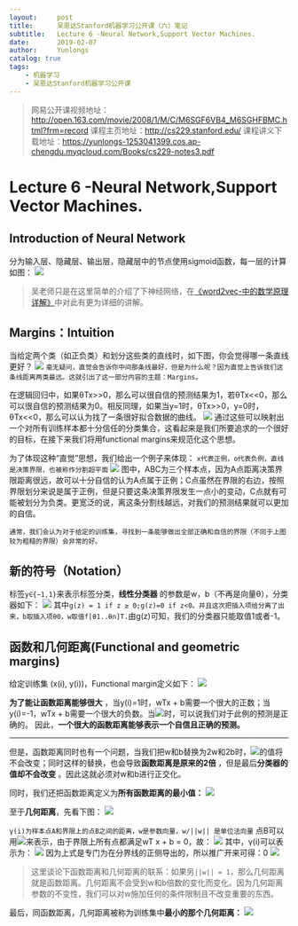 ```yaml
---
layout:     post
title:      吴恩达Stanford机器学习公开课（六）笔记
subtitle:   Lecture 6 -Neural Network,Support Vector Machines. 
date:       2019-02-07
author:     Yunlongs
catalog: true
tags:
    - 机器学习
    - 吴恩达Stanford机器学习公开课
---
```


>网易公开课视频地址：http://open.163.com/movie/2008/1/M/C/M6SGF6VB4_M6SGHFBMC.html?frm=record
课程主页地址：http://cs229.stanford.edu/
课程讲义下载地址：https://yunlongs-1253041399.cos.ap-chengdu.myqcloud.com/Books/cs229-notes3.pdf


# Lecture 6 -Neural Network,Support Vector Machines. 

## Introduction of Neural Network
分为输入层、隐藏层、输出层，隐藏层中的节点使用sigmoid函数，每一层的计算如图：
![](https://yunlongs-1253041399.cos.ap-chengdu.myqcloud.com/image/Stanford/lecture-6-1.jpg)
>吴老师只是在这里简单的介绍了下神经网络，在[《word2vec-中的数学原理详解》](https://yunlongs-1253041399.cos.ap-chengdu.myqcloud.com/Books/word2vec-%E4%B8%AD%E7%9A%84%E6%95%B0%E5%AD%A6%E5%8E%9F%E7%90%86%E8%AF%A6%E8%A7%A3.pdf)中对此有更为详细的讲解。

## Margins：Intuition
当给定两个类（如正负类）和划分这些类的直线时，如下图，你会觉得哪一条直线更好？
![](https://yunlongs-1253041399.cos.ap-chengdu.myqcloud.com/image/Stanford/lecture-6-2.jpg)
`毫无疑问，直觉会告诉你中间那条线最好，但是为什么呢？因为直觉上告诉我们这条线距离两类最远。这就引出了这一部分内容的主题：Margins。`

在逻辑回归中，如果θTx>>0，那么可以很自信的预测结果为1，若θTx<<0，那么可以很自信的预测结果为0。相反同理，如果当y=1时，θTx>>0，y=0时，θTx<<0，那么可以认为找了一条很好拟合数据的曲线。
![](https://yunlongs-1253041399.cos.ap-chengdu.myqcloud.com/image/Stanford/lecture-6-3.jpg)
通过这些可以映射出一个对所有训练样本都十分信任的分类集合，这看起来是我们所要追求的一个很好的目标，在接下来我们将用functional margins来规范化这个思想。

为了体现这种“直觉”思想，我们给出一个例子来体现：
`x代表正例，o代表负例，直线是决策界限，也被称作分割超平面`
![](https://yunlongs-1253041399.cos.ap-chengdu.myqcloud.com/image/Stanford/lecture-6-4.jpg)
图中，ABC为三个样本点，因为A点距离决策界限距离很远，故可以十分自信的认为A点属于正例；C点虽然在界限的右边，按照界限划分来说是属于正例，但是只要这条决策界限发生一点小的变动，C点就有可能被划分为负类。更宽泛的说，离这条分割线越远，对我们的预测结果就可以更加的自信。

`通常，我们会认为对于给定的训练集，寻找到一条能够做出全部正确和自信的界限（不同于上图较为粗糙的界限）会非常的好。`

## 新的符号（Notation）
标签`y∈{−1,1}`来表示标签分类，**线性分类器** 的参数是w，b（不再是向量θ），分类器如下：
![](https://yunlongs-1253041399.cos.ap-chengdu.myqcloud.com/image/Stanford/lecture-6-5.jpg)
其中`g(z) = 1 if z ≥ 0;g(z)=0 if z<0。并且这次把插入项给分离了出来，b取插入项θ0，w取值f[θ1..θn]T.`由g(z)可知，我们的分类器只能取值1或者-1。

## 函数和几何距离(Functional and geometric margins)
给定训练集 (x(i), y(i))，Functional margin定义如下：
![](https://yunlongs-1253041399.cos.ap-chengdu.myqcloud.com/image/Stanford/lecture-6-6.jpg)

**为了能让函数距离能够很大** ，当y(i)=1时，wTx + b需要一个很大的正数；当y(i)=-1，wTx + b需要一个很大的负数。当![](https://yunlongs-1253041399.cos.ap-chengdu.myqcloud.com/image/Stanford/lecture-6-7.jpg)时，可以说我们对于此例的预测是正确的。
因此，**一个很大的函数距离能够表示一个自信且正确的预测。**

-----------

但是，函数距离同时也有一个问题，当我们把w和b替换为2w和2b时，![](https://yunlongs-1253041399.cos.ap-chengdu.myqcloud.com/image/Stanford/lecture-6-8.jpg)的值将不会改变；同时这样的替换，也会导致**函数距离是原来的2倍** ，但是最后**分类器的值却不会改变** 。因此这就必须对w和b进行正交化。

同时，我们还把函数距离定义为**所有函数距离的最小值：** 
![](https://yunlongs-1253041399.cos.ap-chengdu.myqcloud.com/image/Stanford/lecture-6-9.jpg)


至于**几何距离**，先看下图：
![](https://yunlongs-1253041399.cos.ap-chengdu.myqcloud.com/image/Stanford/lecture-6-10.jpg)

`γ(i)为样本点A和界限上的点B之间的距离，w是参数向量，w/||w|| 是单位法向量`
点B可以用![](https://yunlongs-1253041399.cos.ap-chengdu.myqcloud.com/image/Stanford/lecture-6-11.jpg)来表示，由于界限上所有点都满足wT x + b = 0，故：
![](https://yunlongs-1253041399.cos.ap-chengdu.myqcloud.com/image/Stanford/lecture-6-12.jpg)
其中，γ(i)可以表示为：
![](https://yunlongs-1253041399.cos.ap-chengdu.myqcloud.com/image/Stanford/lecture-6-13.jpg)
因为上式是专门为在分界线的正侧导出的，所以推广开来可得：0
![](https://yunlongs-1253041399.cos.ap-chengdu.myqcloud.com/image/Stanford/lecture-6-14.jpg)

>这里谈论下函数距离和几何距离的联系：如果另`||w|| = 1`，那么几何距离就是函数距离。几何距离不会受到w和b倍数的变化而变化。因为几何距离参数的不变性，我们可以对w施加任何的条件限制且不改变重要的东西。

最后，同函数距离，几何距离被称为训练集中**最小的那个几何距离：**
![](https://yunlongs-1253041399.cos.ap-chengdu.myqcloud.com/image/Stanford/lecture-6-15.jpg)